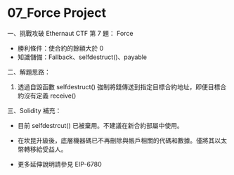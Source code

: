 # 07_Force Project

一、挑戰攻破 Ethernaut CTF 第 7 題： Force

- 勝利條件：使合約的餘額大於 0
- 知識儲備：Fallback、selfdestruct()、payable

二、解題思路：

1. 透過自毀函數 selfdestruct() 強制將錢傳送到指定目標合約地址，即便目標合約沒有定義 receive()


三、Solidity 補充：

- 目前 selfdestrcut() 已被棄用。不建議在新合約部屬中使用。

- 在坎昆升級後，底層機器碼已不再刪除與帳戶相關的代碼和數據。僅將其以太幣轉移給受益人。

- 更多延伸說明請參見 EIP-6780
